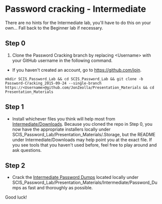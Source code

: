 # Password cracking - Intermediate  

There are no hints for the Intermediate lab, you'll have to do this on your own...  Fall back to the Beginner lab if necessary.  

## Step 0  
1. Clone the Password Cracking branch by replacing \<Username\> with your GitHub username in the following command.  
  * If you haven't created an account, go to https://github.com/join.  
```
mkdir SCIS_Password_Lab && cd SCIS_Password_Lab && git clone -b Password-Cracking_2015-09-24 --single-branch https://<Username>@github.com/JonZeolla/Presentation_Materials && cd Presentation_Materials
```

## Step 1  
* Install whichever files you think will help most from [Intermediate/Downloads](https://github.com/JonZeolla/Presentation_Materials/tree/Password-Cracking_2015-09-24/Intermediate/Downloads).  Because you cloned the repo in Step 0, you now have the appropriate installers locally under SCIS_Password_Lab/Presentation_Materials/.Storage, but the README under Intermediate/Downloads may help point you at the exact file.  If you see tools that you haven't used before, feel free to play around and ask questions.  

## Step 2  
* Crack the [Intermediate Password Dumps](https://github.com/JonZeolla/Presentation_Materials/tree/Password-Cracking_2015-09-24/Intermediate/Password_Dumps) located locally under SCIS_Password_Lab/Presentation_Materials/Intermediate/Password_Dumps as fast and thoroughly as possible.  

Good luck!  

